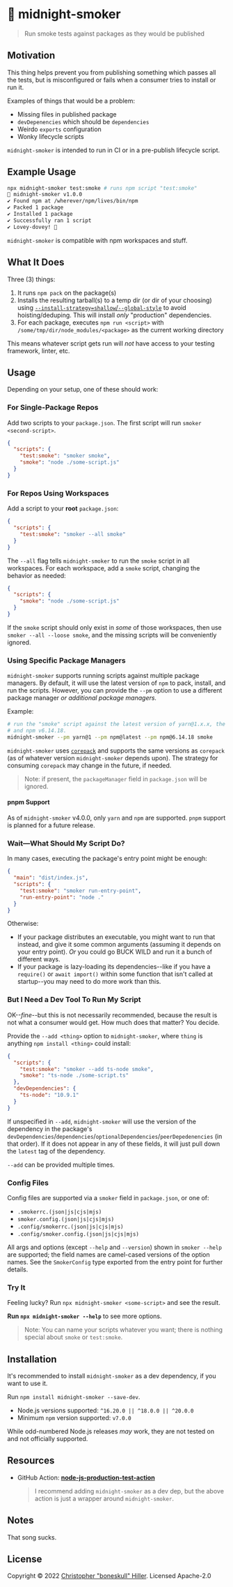 # 💨 midnight-smoker

> Run smoke tests against packages as they would be published

## Motivation

This thing helps prevent you from publishing something which passes all the tests, but is misconfigured or fails when a consumer tries to install or run it.

Examples of things that would be a problem:

- Missing files in published package
- `devDepenencies` which should be `dependencies`
- Weirdo `exports` configuration
- Wonky lifecycle scripts

`midnight-smoker` is intended to run in CI or in a pre-publish lifecycle script.

## Example Usage

<!-- x-release-please-start-version -->

```bash
npx midnight-smoker test:smoke # runs npm script "test:smoke"
💨 midnight-smoker v1.0.0
✔ Found npm at /wherever/npm/lives/bin/npm
✔ Packed 1 package
✔ Installed 1 package
✔ Successfully ran 1 script
✔ Lovey-dovey! 💖
```

<!-- x-release-please-end -->

`midnight-smoker` is compatible with npm workspaces and stuff.

## What It Does

Three (3) things:

1. It runs `npm pack` on the package(s)
2. Installs the resulting tarball(s) to a temp dir (or dir of your choosing) using [`--install-strategy=shallow`/`--global-style`](https://docs.npmjs.com/cli/v9/using-npm/config#install-strategy) to avoid hoisting/deduping. This will install _only_ "production" dependencies.
3. For each package, executes `npm run <script>` with `/some/tmp/dir/node_modules/<package>` as the current working directory

This means whatever script gets run will _not_ have access to your testing framework, linter, etc.

## Usage

Depending on your setup, one of these should work:

### For Single-Package Repos

Add two scripts to your `package.json`. The first script will run `smoker <second-script>`.

```json
{
  "scripts": {
    "test:smoke": "smoker smoke",
    "smoke": "node ./some-script.js"
  }
}
```

### For Repos Using Workspaces

Add a script to your **root** `package.json`:

```json
{
  "scripts": {
    "test:smoke": "smoker --all smoke"
  }
}
```

The `--all` flag tells `midnight-smoker` to run the `smoke` script in all workspaces. For each workspace, add a `smoke` script, changing the behavior as needed:

```json
{
  "scripts": {
    "smoke": "node ./some-script.js"
  }
}
```

If the `smoke` script should only exist in _some_ of those workspaces, then use `smoker --all --loose smoke`, and the missing scripts will be conveniently ignored.

### Using Specific Package Managers

`midnight-smoker` supports running scripts against multiple package managers. By default, it will use the latest version of `npm` to pack, install, and run the scripts. However, you can provide the `--pm` option to use a different package manager _or additional package managers._

Example:

```bash
# run the "smoke" script against the latest version of yarn@1.x.x, the latest npm,
# and npm v6.14.18.
midnight-smoker --pm yarn@1 --pm npm@latest --pm npm@6.14.18 smoke
```

`midnight-smoker` uses [`corepack`](https://github.com/nodejs/corepack) and supports the same versions as `corepack` (as of whatever version `midnight-smoker` depends upon). The strategy for consuming `corepack` may change in the future, if needed.

> Note: if present, the `packageManager` field in `package.json` will be ignored.

#### pnpm Support

As of `midnight-smoker` v4.0.0, only `yarn` and `npm` are supported. `pnpm` support is planned for a future release.

### Wait—What Should My Script Do?

In many cases, executing the package's entry point might be enough:

```json
{
  "main": "dist/index.js",
  "scripts": {
    "test:smoke": "smoker run-entry-point",
    "run-entry-point": "node ."
  }
}
```

Otherwise:

- If your package distributes an executable, you might want to run that instead, and give it some common arguments (assuming it depends on your entry point). _Or_ you could go BUCK WILD and run it a bunch of different ways.
- If your package is lazy-loading its dependencies--like if you have a `require()` or `await import()` within some function that isn't called at startup--you may need to do more work than this.

### But I Need a Dev Tool To Run My Script

OK--_fine_--but this is not necessarily recommended, because the result is not what a consumer would get. How much does that matter? You decide.

Provide the `--add <thing>` option to `midnight-smoker`, where `thing` is anything `npm install <thing>` could install:

```json
{
  "scripts": {
    "test:smoke": "smoker --add ts-node smoke",
    "smoke": "ts-node ./some-script.ts"
  },
  "devDependencies": {
    "ts-node": "10.9.1"
  }
}
```

If unspecified in `--add`, `midnight-smoker` will use the version of the dependency in the package's `devDependencies`/`dependencies`/`optionalDependencies`/`peerDepedenencies` (in that order). If it does not appear in any of these fields, it will just pull down the `latest` tag of the dependency.

`--add` can be provided multiple times.

### Config Files

Config files are supported via a `smoker` field in `package.json`, or one of:

- `.smokerrc.(json|js|cjs|mjs)`
- `smoker.config.(json|js|cjs|mjs)`
- `.config/smokerrc.(json|js|cjs|mjs)`
- `.config/smoker.config.(json|js|cjs|mjs)`

All args and options (except `--help` and `--version`) shown in `smoker --help` are supported; the field names are camel-cased versions of the option names. See the `SmokerConfig` type exported from the entry point for further details.

### Try It

Feeling lucky? Run `npx midnight-smoker <some-script>` and see the result.

**Run `npx midnight-smoker --help`** to see more options.

> Note: You can name your scripts whatever you want; there is nothing special about `smoke` or `test:smoke`.

## Installation

It's recommended to install `midnight-smoker` as a dev dependency, if you want to use it.

Run `npm install midnight-smoker --save-dev`.

- Node.js versions supported: `^16.20.0 || ^18.0.0 || ^20.0.0`
- Minimum `npm` version supported: `v7.0.0`

While odd-numbered Node.js releases _may_ work, they are not tested on and not officially supported.

## Resources

- GitHub Action: [**node-js-production-test-action**](https://github.com/marketplace/actions/node-js-production-test-action)

  > I recommend adding `midnight-smoker` as a dev dep, but the above action is just a wrapper around `midnight-smoker`.

## Notes

That song sucks.

## License

Copyright © 2022 [Christopher "boneskull" Hiller](https://github.com/boneskull). Licensed Apache-2.0
